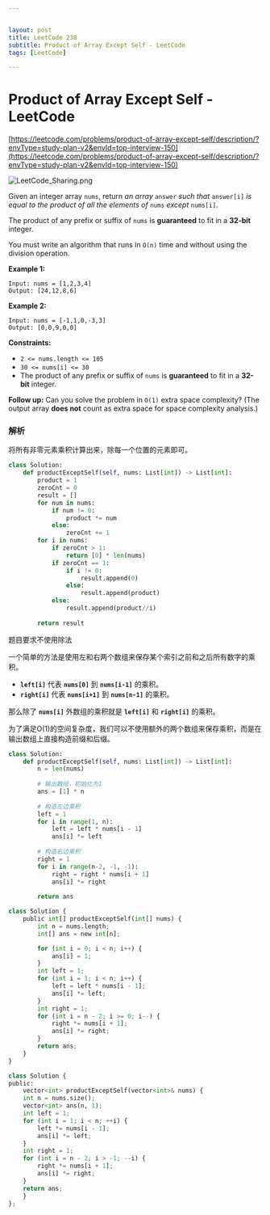 ```yaml
---


layout: post
title: LeetCode 238
subtitle: Product of Array Except Self - LeetCode
tags: [LeetCode]

---
```


<head>
    <script src="https://cdn.mathjax.org/mathjax/latest/MathJax.js?config=TeX-AMS-MML_HTMLorMML" type="text/javascript"></script>
    <script type="text/x-mathjax-config">
        MathJax.Hub.Config({
            tex2jax: {
            skipTags: ['script', 'noscript', 'style', 'textarea', 'pre'],
            inlineMath: [['$','$']]
            }
        });
    </script>
</head>


# Product of Array Except Self - LeetCode

[https://leetcode.com/problems/product-of-array-except-self/description/?envType=study-plan-v2&envId=top-interview-150](https://leetcode.com/problems/product-of-array-except-self/description/?envType=study-plan-v2&envId=top-interview-150)

![LeetCode_Sharing.png](Product%20of%20Array%20Except%20Self%20-%20LeetCode%20884f66740d37448aa7a4476b1142b78d/LeetCode_Sharing.png)

Given an integer array `nums`, return *an array* `answer` *such that* `answer[i]` *is equal to the product of all the elements of* `nums` *except* `nums[i]`.

The product of any prefix or suffix of `nums` is **guaranteed** to fit in a **32-bit** integer.

You must write an algorithm that runs in `O(n)` time and without using the division operation.

**Example 1:**

```
Input: nums = [1,2,3,4]
Output: [24,12,8,6]
```

**Example 2:**

```
Input: nums = [-1,1,0,-3,3]
Output: [0,0,9,0,0]

```

**Constraints:**

- `2 <= nums.length <= 105`
- `30 <= nums[i] <= 30`
- The product of any prefix or suffix of `nums` is **guaranteed** to fit in a **32-bit** integer.

**Follow up:** Can you solve the problem in `O(1)` extra space complexity? (The output array **does not** count as extra space for space complexity analysis.)

### 解析

将所有非零元素乘积计算出来，除每一个位置的元素即可。

```python
class Solution:
    def productExceptSelf(self, nums: List[int]) -> List[int]:
        product = 1
        zeroCnt = 0
        result = []
        for num in nums:
            if num != 0:
                product *= num
            else:
                zeroCnt += 1
        for i in nums:
            if zeroCnt > 1:
                return [0] * len(nums)
            if zeroCnt == 1:
                if i != 0:
                    result.append(0)
                else:
                    result.append(product)
            else:
                result.append(product//i)
        
        return result
```

题目要求不使用除法

一个简单的方法是使用左和右两个数组来保存某个索引之前和之后所有数字的乘积。

- **`left[i]`** 代表 **`nums[0]`** 到 **`nums[i-1]`** 的乘积。
- **`right[i]`** 代表 **`nums[i+1]`** 到 **`nums[n-1]`** 的乘积。

那么除了 **`nums[i]`** 外数组的乘积就是 **`left[i]`** 和 **`right[i]`** 的乘积。

为了满足O(1)的空间复杂度，我们可以不使用额外的两个数组来保存乘积，而是在输出数组上直接构造前缀和后缀。

```python
class Solution:
    def productExceptSelf(self, nums: List[int]) -> List[int]:
        n = len(nums)
        
        # 输出数组，初始化为1
        ans = [1] * n
        
        # 构造左边乘积
        left = 1
        for i in range(1, n):
            left = left * nums[i - 1]
            ans[i] *= left
        
        # 构造右边乘积
        right = 1
        for i in range(n-2, -1, -1):
            right = right * nums[i + 1]
            ans[i] *= right
        
        return ans
```

```python
class Solution {
    public int[] productExceptSelf(int[] nums) {
        int n = nums.length;
        int[] ans = new int[n];

        for (int i = 0; i < n; i++) {
            ans[i] = 1;
        }
        int left = 1;
        for (int i = 1; i < n; i++) {
            left = left * nums[i - 1];
            ans[i] *= left;
        }
        int right = 1;
        for (int i = n - 2; i >= 0; i--) {
            right *= nums[i + 1];
            ans[i] *= right;
        }
        return ans;
    }
}
```

```python
class Solution {
public:
    vector<int> productExceptSelf(vector<int>& nums) {
    int n = nums.size();
    vector<int> ans(n, 1);
    int left = 1;
    for (int i = 1; i < n; ++i) {
        left *= nums[i - 1];
        ans[i] *= left;
    }
    int right = 1;
    for (int i = n - 2; i > -1; --i) {
        right *= nums[i + 1];
        ans[i] *= right;
    }
    return ans;
    }
};
```